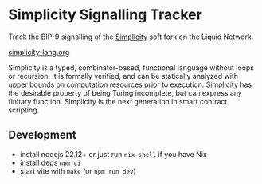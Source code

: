 # Simplicity Signalling Tracker

Track the BIP-9 signalling of the [Simplicity](/BlockstreamResearch/simplicity) soft fork on the Liquid Network.

[simplicity-lang.org](https://simplicity-lang.org)

Simplicity is a typed, combinator-based, functional language without loops or recursion. It is formally verified, and can be statically analyzed with upper bounds on computation resources prior to execution. Simplicity has the desirable property of being Turing incomplete, but can express any finitary function. Simplicity is the next generation in smart contract scripting.

## Development

- install nodejs 22.12+ or just run `nix-shell` if you have Nix
- install deps `npm ci`
- start vite with `make` (or `npm run dev`)
